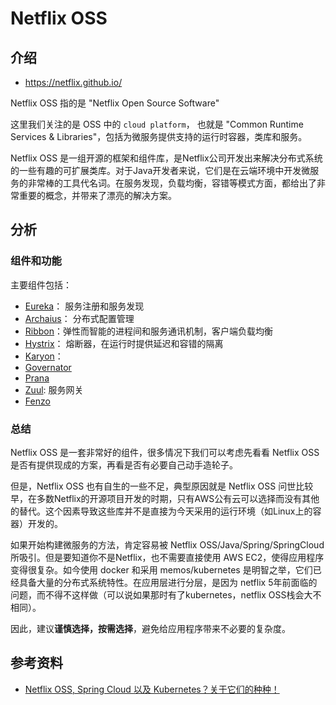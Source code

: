 # Netflix OSS

## 介绍

- https://netflix.github.io/

Netflix OSS 指的是 "Netflix Open Source Software"

这里我们关注的是 OSS 中的 `cloud platform`， 也就是 "Common Runtime Services & Libraries"，包括为微服务提供支持的运行时容器，类库和服务。

Netflix OSS 是一组开源的框架和组件库，是Netflix公司开发出来解决分布式系统的一些有趣的可扩展类库。对于Java开发者来说，它们是在云端环境中开发微服务的非常棒的工具代名词。在服务发现，负载均衡，容错等模式方面，都给出了非常重要的概念，并带来了漂亮的解决方案。

## 分析

### 组件和功能

主要组件包括：

- [Eureka](https://github.com/Netflix/eureka)： 服务注册和服务发现
- [Archaius](https://github.com/Netflix/archaius)： 分布式配置管理
- [Ribbon](https://github.com/Netflix/ribbon)：弹性而智能的进程间和服务通讯机制，客户端负载均衡
- [Hystrix](https://github.com/Netflix/hystrix)： 熔断器，在运行时提供延迟和容错的隔离
- [Karyon](https://github.com/Netflix/karyon)：
- [Governator](https://github.com/Netflix/governator)
- [Prana](https://github.com/Netflix/prana)
- [Zuul](https://github.com/Netflix/zuul): 服务网关
- [Fenzo](https://github.com/Netflix/Fenzo)

### 总结

Netflix OSS 是一套非常好的组件，很多情况下我们可以考虑先看看 Netflix OSS 是否有提供现成的方案，再看是否有必要自己动手造轮子。

但是，Netflix OSS 也有自生的一些不足，典型原因就是 Netflix OSS 问世比较早，在多数Netflix的开源项目开发的时期，只有AWS公有云可以选择而没有其他的替代。这个因素导致这些库并不是直接为今天采用的运行环境（如Linux上的容器）开发的。

如果开始构建微服务的方法，肯定容易被 Netflix OSS/Java/Spring/SpringCloud 所吸引。但是要知道你不是Netflix，也不需要直接使用 AWS EC2，使得应用程序变得很复杂。如今使用 docker 和采用 memos/kubernetes 是明智之举，它们已经具备大量的分布式系统特性。在应用层进行分层，是因为 netflix 5年前面临的问题，而不得不这样做（可以说如果那时有了kubernetes，netflix OSS栈会大不相同）。

因此，建议**谨慎选择，按需选择**，避免给应用程序带来不必要的复杂度。

## 参考资料

- [Netflix OSS, Spring Cloud 以及 Kubernetes？关于它们的种种！](http://www.useopen.net/blog/2016/netflix-oss-or-kubernetes-how-about-both.html)

